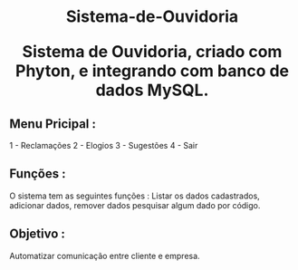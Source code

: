 <h1 align="center">Sistema-de-Ouvidoria </>


Sistema de Ouvidoria, criado com Phyton, e integrando com banco de dados MySQL.


<h2> Menu Pricipal : </h2>
1 - Reclamações 
2 - Elogios 
3 - Sugestões 
4 - Sair 


<h2> Funções : </h3> 
O sistema tem as seguintes funções : Listar os dados cadastrados, adicionar dados, remover dados pesquisar algum dado por código.


<h2> Objetivo : </h2>
Automatizar comunicação entre cliente e empresa.

